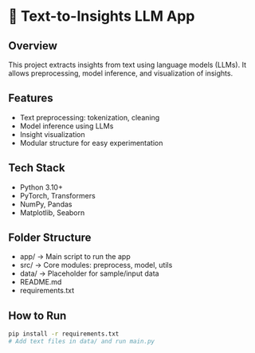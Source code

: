 # 🤖 Text-to-Insights LLM App

## Overview
This project extracts insights from text using language models (LLMs). 
It allows preprocessing, model inference, and visualization of insights.

## Features
- Text preprocessing: tokenization, cleaning
- Model inference using LLMs
- Insight visualization
- Modular structure for easy experimentation

## Tech Stack
- Python 3.10+
- PyTorch, Transformers
- NumPy, Pandas
- Matplotlib, Seaborn

## Folder Structure
- app/ → Main script to run the app
- src/ → Core modules: preprocess, model, utils
- data/ → Placeholder for sample/input data
- README.md
- requirements.txt

## How to Run
```bash
pip install -r requirements.txt
# Add text files in data/ and run main.py
```
